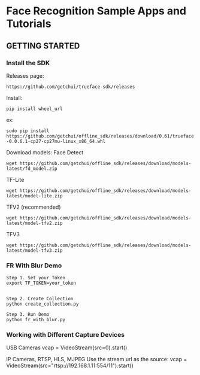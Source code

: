 # Face Recognition Sample Apps and Tutorials

## GETTING STARTED

### Install the SDK

Releases page:

`https://github.com/getchui/trueface-sdk/releases`

Install:

`pip install wheel_url`

ex:

`sudo pip install https://github.com/getchui/offline_sdk/releases/download/0.61/trueface-0.0.6.1-cp27-cp27mu-linux_x86_64.whl`

Download models:
Face Detect

`wget https://github.com/getchui/offline_sdk/releases/download/models-latest/fd_model.zip`

TF-Lite

`wget https://github.com/getchui/offline_sdk/releases/download/models-latest/model-lite.zip`

TFV2 (recommended)

`wget https://github.com/getchui/offline_sdk/releases/download/models-latest/model-tfv2.zip`

TFV3

`wget https://github.com/getchui/offline_sdk/releases/download/models-latest/model-tfv3.zip`


### FR With Blur Demo

```
Step 1. Set your Token
export TF_TOKEN=your_token


Step 2. Create Collection
python create_collection.py

Step 3. Run Demo
python fr_with_blur.py

```

### Working with Different Capture Devices
USB Cameras
vcap = VideoStream(src=0).start()

IP Cameras, RTSP, HLS, MJPEG
Use the stream url as the source:
vcap = VideoStream(src="rtsp://192.168.1.11:554/11").start()

